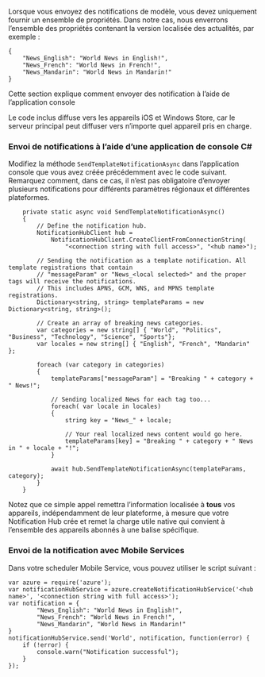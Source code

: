 



Lorsque vous envoyez des notifications de modèle, vous devez uniquement fournir un ensemble de propriétés. Dans notre cas, nous enverrons l’ensemble des propriétés contenant la version localisée des actualités, par exemple :

	{
		"News_English": "World News in English!",
    	"News_French": "World News in French!",
    	"News_Mandarin": "World News in Mandarin!"
	}


Cette section explique comment envoyer des notification à l’aide de l’application console

Le code inclus diffuse vers les appareils iOS et Windows Store, car le serveur principal peut diffuser vers n’importe quel appareil pris en charge.


### Envoi de notifications à l’aide d’une application de console C# 

Modifiez la méthode `SendTemplateNotificationAsync` dans l’application console que vous avez créée précédemment avec le code suivant. Remarquez comment, dans ce cas, il n’est pas obligatoire d’envoyer plusieurs notifications pour différents paramètres régionaux et différentes plateformes.

        private static async void SendTemplateNotificationAsync()
        {
            // Define the notification hub.
            NotificationHubClient hub = 
				NotificationHubClient.CreateClientFromConnectionString(
					"<connection string with full access>", "<hub name>");

            // Sending the notification as a template notification. All template registrations that contain 
			// "messageParam" or "News_<local selected>" and the proper tags will receive the notifications. 
			// This includes APNS, GCM, WNS, and MPNS template registrations.
            Dictionary<string, string> templateParams = new Dictionary<string, string>();

            // Create an array of breaking news categories.
            var categories = new string[] { "World", "Politics", "Business", "Technology", "Science", "Sports"};
            var locales = new string[] { "English", "French", "Mandarin" };

            foreach (var category in categories)
            {
                templateParams["messageParam"] = "Breaking " + category + " News!";

                // Sending localized News for each tag too...
                foreach( var locale in locales)
                {
                    string key = "News_" + locale;

					// Your real localized news content would go here.
                    templateParams[key] = "Breaking " + category + " News in " + locale + "!";
                }

                await hub.SendTemplateNotificationAsync(templateParams, category);
            }
        }


Notez que ce simple appel remettra l’information localisée à **tous** vos appareils, indépendamment de leur plateforme, à mesure que votre Notification Hub crée et remet la charge utile native qui convient à l’ensemble des appareils abonnés à une balise spécifique.

### Envoi de la notification avec Mobile Services

Dans votre scheduler Mobile Service, vous pouvez utiliser le script suivant :

	var azure = require('azure');
    var notificationHubService = azure.createNotificationHubService('<hub name>', '<connection string with full access>');
    var notification = {
			"News_English": "World News in English!",
			"News_French": "World News in French!",
			"News_Mandarin", "World News in Mandarin!"
	}
	notificationHubService.send('World', notification, function(error) {
		if (!error) {
			console.warn("Notification successful");
		}
	});
	

<!---HONumber=AcomDC_1217_2015-->